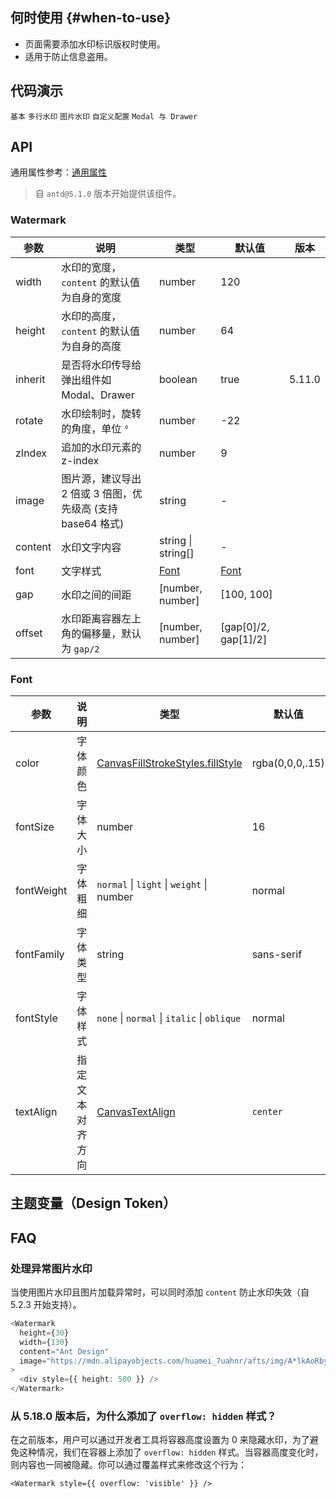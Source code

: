 
## 何时使用 {#when-to-use}

- 页面需要添加水印标识版权时使用。
- 适用于防止信息盗用。

## 代码演示

<!-- prettier-ignore -->
<code src="./demo/basic.tsx">基本</code>
<code src="./demo/multi-line.tsx">多行水印</code>
<code src="./demo/image.tsx">图片水印</code>
<code src="./demo/custom.tsx">自定义配置</code>
<code src="./demo/portal.tsx">Modal 与 Drawer</code>

## API

通用属性参考：[通用属性](/docs/react/common-props)

> 自 `antd@5.1.0` 版本开始提供该组件。

### Watermark

| 参数 | 说明 | 类型 | 默认值 | 版本 |
| --- | --- | --- | --- | --- |
| width | 水印的宽度，`content` 的默认值为自身的宽度 | number | 120 |  |
| height | 水印的高度，`content` 的默认值为自身的高度 | number | 64 |  |
| inherit | 是否将水印传导给弹出组件如 Modal、Drawer | boolean | true | 5.11.0 |
| rotate | 水印绘制时，旋转的角度，单位 `°` | number | -22 |  |
| zIndex | 追加的水印元素的 z-index | number | 9 |  |
| image | 图片源，建议导出 2 倍或 3 倍图，优先级高 (支持 base64 格式) | string | - |  |
| content | 水印文字内容 | string \| string[] | - |  |
| font | 文字样式 | [Font](#font) | [Font](#font) |  |
| gap | 水印之间的间距 | \[number, number\] | \[100, 100\] |  |
| offset | 水印距离容器左上角的偏移量，默认为 `gap/2` | \[number, number\] | \[gap\[0\]/2, gap\[1\]/2\] |  |

### Font

<!-- prettier-ignore -->
| 参数 | 说明 | 类型 | 默认值 | 版本 |
| --- | --- | --- | --- | --- |
| color | 字体颜色 | [CanvasFillStrokeStyles.fillStyle](https://developer.mozilla.org/docs/Web/API/CanvasRenderingContext2D/fillStyle) | rgba(0,0,0,.15) |  |
| fontSize | 字体大小 | number | 16 |  |
| fontWeight | 字体粗细 | `normal` \| `light` \| `weight` \| number | normal |  |
| fontFamily | 字体类型 | string | sans-serif |  |
| fontStyle | 字体样式 | `none` \| `normal` \| `italic` \| `oblique` | normal |  |
| textAlign | 指定文本对齐方向  | [CanvasTextAlign](https://developer.mozilla.org/docs/Web/API/CanvasRenderingContext2D/textAlign) | `center` | 5.10.0 |

## 主题变量（Design Token）

<ComponentTokenTable component="Watermark"></ComponentTokenTable>

## FAQ

### 处理异常图片水印

当使用图片水印且图片加载异常时，可以同时添加 `content` 防止水印失效（自 5.2.3 开始支持）。

```typescript jsx
<Watermark
  height={30}
  width={130}
  content="Ant Design"
  image="https://mdn.alipayobjects.com/huamei_7uahnr/afts/img/A*lkAoRbywo0oAAAAAAAAAAAAADrJ8AQ/original"
>
  <div style={{ height: 500 }} />
</Watermark>
```

### 从 5.18.0 版本后，为什么添加了 `overflow: hidden` 样式？

在之前版本，用户可以通过开发者工具将容器高度设置为 0 来隐藏水印，为了避免这种情况，我们在容器上添加了 `overflow: hidden` 样式。当容器高度变化时，则内容也一同被隐藏。你可以通过覆盖样式来修改这个行为：

```tsx
<Watermark style={{ overflow: 'visible' }} />
```
